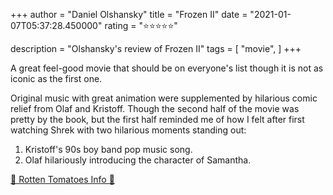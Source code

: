 +++
author = "Daniel Olshansky"
title = "Frozen II"
date = "2021-01-07T05:37:28.450000"
rating = "⭐⭐⭐⭐⭐"

description = "Olshansky's review of Frozen II"
tags = [
    "movie",
]
+++


A great feel-good movie that should be on everyone's list though it is not as iconic as the first one.

Original music with great animation were supplemented by hilarious comic relief from Olaf and Kristoff. Though the second half of the movie was pretty by the book, but the first half reminded me of how I felt after first watching Shrek with two hilarious moments standing out:

1. Kristoff's 90s boy band pop music song.
2. Olaf hilariously introducing the character of Samantha.

[🍅 Rotten Tomatoes Info 🍅](https://www.rottentomatoes.com//m/frozen_ii)